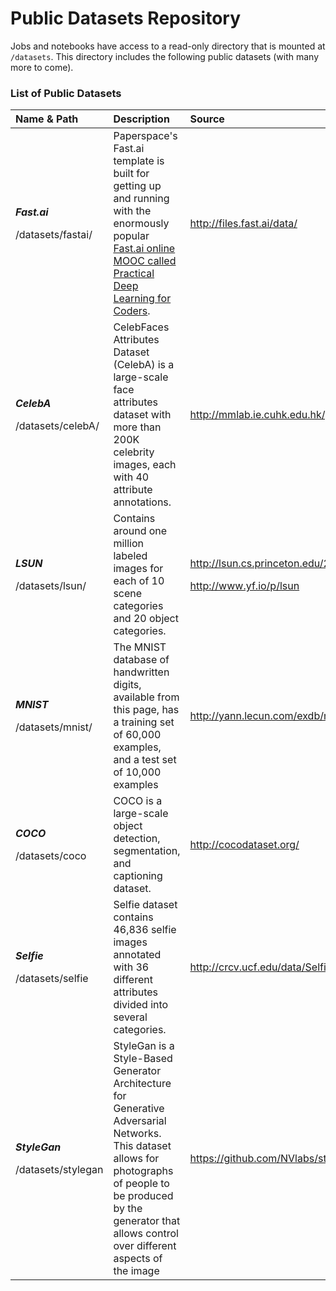 # Public Datasets Repository

Jobs and notebooks have access to a read-only directory that is mounted at `/datasets`. This directory includes the following public datasets \(with many more to come\).  

### List of Public Datasets

<table>
  <thead>
    <tr>
      <th style="text-align:left">Name &amp; Path</th>
      <th style="text-align:left">Description</th>
      <th style="text-align:left">Source</th>
    </tr>
  </thead>
  <tbody>
    <tr>
      <td style="text-align:left">
        <p><em><b>Fast.ai</b></em>
        </p>
        <p>/datasets/fastai/</p>
      </td>
      <td style="text-align:left">Paperspace&apos;s Fast.ai template is built for getting up and running
        with the enormously popular <a href="http://www.fast.ai/">Fast.ai online MOOC called Practical Deep Learning for Coders</a>.</td>
      <td
      style="text-align:left"><a href="http://files.fast.ai/data/">http://files.fast.ai/data/</a>
        </td>
    </tr>
    <tr>
      <td style="text-align:left">
        <p><em><b>CelebA</b></em>
        </p>
        <p>/datasets/celebA/</p>
      </td>
      <td style="text-align:left">CelebFaces Attributes Dataset (CelebA) is a large-scale face attributes
        dataset with more than 200K celebrity images, each with 40 attribute annotations.</td>
      <td
      style="text-align:left"><a href="http://mmlab.ie.cuhk.edu.hk/projects/CelebA.html">http://mmlab.ie.cuhk.edu.hk/projects/CelebA.html</a>
        </td>
    </tr>
    <tr>
      <td style="text-align:left">
        <p><em><b>LSUN</b></em>
        </p>
        <p>/datasets/lsun/</p>
      </td>
      <td style="text-align:left">Contains around one million labeled images for each of 10 scene categories
        and 20 object categories.</td>
      <td style="text-align:left">
        <p><a href="http://lsun.cs.princeton.edu/2017/">http://lsun.cs.princeton.edu/2017/</a>
        </p>
        <p><a href="http://www.yf.io/p/lsun">http://www.yf.io/p/lsun</a>
        </p>
      </td>
    </tr>
    <tr>
      <td style="text-align:left">
        <p><em><b>MNIST</b></em>
        </p>
        <p>/datasets/mnist/</p>
      </td>
      <td style="text-align:left">The MNIST database of handwritten digits, available from this page, has
        a training set of 60,000 examples, and a test set of 10,000 examples</td>
      <td
      style="text-align:left"><a href="http://yann.lecun.com/exdb/mnist/">http://yann.lecun.com/exdb/mnist/</a>
        </td>
    </tr>
    <tr>
      <td style="text-align:left">
        <p><em><b>COCO</b></em>
        </p>
        <p>/datasets/coco</p>
      </td>
      <td style="text-align:left">COCO is a large-scale object detection, segmentation, and captioning dataset.</td>
      <td
      style="text-align:left"><a href="http://cocodataset.org/">http://cocodataset.org/</a>
        </td>
    </tr>
    <tr>
      <td style="text-align:left">
        <p><em><b>Selfie</b></em>
        </p>
        <p>/datasets/selfie</p>
      </td>
      <td style="text-align:left">Selfie dataset contains 46,836 selfie images annotated with 36 different
        attributes divided into several categories.</td>
      <td style="text-align:left"><a href="http://crcv.ucf.edu/data/Selfie/"> http://crcv.ucf.edu/data/Selfie/</a>
      </td>
    </tr>
    <tr>
      <td style="text-align:left">
        <p><em><b>StyleGan</b></em>
        </p>
        <p>/datasets/stylegan</p>
      </td>
      <td style="text-align:left">StyleGan is a Style-Based Generator Architecture for Generative Adversarial
        Networks. This dataset allows for photographs of people to be produced
        by the generator that allows control over different aspects of the image</td>
      <td
      style="text-align:left"><a href="https://github.com/NVlabs/stylegan">https://github.com/NVlabs/stylegan</a> 
        </td>
    </tr>
  </tbody>
</table>